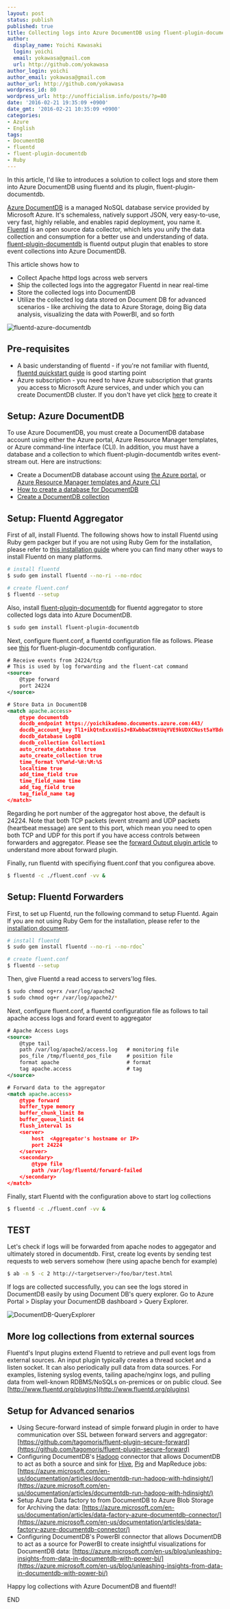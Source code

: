 ```yaml
---
layout: post
status: publish
published: true
title: Collecting logs into Azure DocumentDB using fluent-plugin-documentdb
author:
  display_name: Yoichi Kawasaki
  login: yoichi
  email: yokawasa@gmail.com
  url: http://github.com/yokawasa
author_login: yoichi
author_email: yokawasa@gmail.com
author_url: http://github.com/yokawasa
wordpress_id: 80
wordpress_url: http://unofficialism.info/posts/?p=80
date: '2016-02-21 19:35:09 +0900'
date_gmt: '2016-02-21 10:35:09 +0900'
categories:
- Azure
- English
tags:
- DocumentDB
- fluentd
- fluent-plugin-documentdb
- Ruby
---
```


In this article, I'd like to introduces a solution to collect logs and store them into Azure DocumentDB using fluentd and its plugin, fluent-plugin-documentdb.

[Azure DocumentDB](https://azure.microsoft.com/en-us/services/documentdb/) is a managed NoSQL database service provided by Microsoft Azure. It's schemaless, natively support JSON, very easy-to-use, very fast, highly reliable, and enables rapid deployment, you name it. [Fluentd](http://www.fluentd.org/) is an open source data collector, which lets you unify the data collection and consumption for a better use and understanding of data. [fluent-plugin-documentdb](https://github.com/yokawasa/fluent-plugin-documentdb) is fluentd output plugin that enables to store event collections into Azure DocumentDB.  

This article shows how to

- Collect Apache httpd logs across web servers
- Ship the collected logs into the aggregator Fluentd in near real-time
- Store the collected logs into DocumentDB
- Utilize the collected log data stored on Document DB for advanced scenarios - like archiving the data to Azure Storage, doing Big data analysis, visualizing the data with PowerBI, and so forth

![fluentd-azure-documentdb](https://farm2.staticflickr.com/1462/24772450149_472e770ca8_c.jpg)

## Pre-requisites

- A basic understanding of fluentd - if you're not familiar with fluentd, [fluentd quickstart guide](http://docs.fluentd.org/articles/quickstart) is good starting point
- Azure subscription - you need to have Azure subscription that grants you access to Microsoft Azure services, and under which you can create DocumentDB cluster. If you don't have yet click [here](https://account.windowsazure.com/Subscriptions) to create it

## Setup: Azure DocumentDB

To use Azure DocumentDB, you must create a DocumentDB database account using either the Azure portal, Azure Resource Manager templates, or Azure command-line interface (CLI). In addition, you must have a database and a collection to which fluent-plugin-documentdb writes event-stream out. Here are instructions:

- Create a DocumentDB database account using [the Azure portal](https://azure.microsoft.com/en-us/documentation/articles/documentdb-create-account/), or [Azure Resource Manager templates and Azure CLI](https://azure.microsoft.com/en-us/documentation/articles/documentdb-automation-resource-manager-cli/)
- [How to create a database for DocumentDB](https://azure.microsoft.com/en-us/documentation/articles/documentdb-create-database/)
- [Create a DocumentDB collection](https://azure.microsoft.com/en-us/documentation/articles/documentdb-create-collection/)

## Setup: Fluentd Aggregator

First of all, install Fluentd. The following shows how to install Fluentd using Ruby gem packger but if you are not using Ruby Gem for the installation, please refer to [this installation guide](http://docs.fluentd.org/categories/installation) where you can find many other ways to install Fluentd on many platforms.

```sh
# install fluentd
$ sudo gem install fluentd --no-ri --no-rdoc

# create fluent.conf
$ fluentd --setup 
```

Also, install [fluent-plugin-documentdb](https://github.com/yokawasa/fluent-plugin-documentdb) for fluentd aggregator to store collected logs data into Azure DocumentDB.

```sh
$ sudo gem install fluent-plugin-documentdb
```

Next, configure fluent.conf, a fluentd configuration file as follows. Please see [this](https://github.com/yokawasa/fluent-plugin-documentdb) for fluent-plugin-documentdb configuration.

```xml
# Receive events from 24224/tcp
# This is used by log forwarding and the fluent-cat command
<source>
    @type forward
    port 24224
</source>

# Store Data in DocumentDB
<match apache.access>
    @type documentdb
    docdb_endpoint https://yoichikademo.documents.azure.com:443/
    docdb_account_key Tl1+ikQtnExxxUisJ+BXwbbaC8NtUqYVE9kUDXCNust5aYBduhui29Xtxz3DLP88PayjtgtnARc1PW+2wlA6jCJw==  (dummy)
    docdb_database LogDB
    docdb_collection Collection1
    auto_create_database true
    auto_create_collection true
    time_format %Y%m%d-%H:%M:%S
    localtime true
    add_time_field true
    time_field_name time
    add_tag_field true
    tag_field_name tag
</match>
```

Regarding he port number of the aggregator host above, the default is 24224. Note that both TCP packets (event stream) and UDP packets (heartbeat message) are sent to this port, which mean you need to open both TCP and UDP for this port if you have access controls between forwarders and aggregator. Please see the [forward Output plugin article](http://docs.fluentd.org/articles/out_forward) to understand more about forward plugin. 

Finally, run fluentd with specifiying fluent.conf that you configurea above.

```sh
$ fluentd -c ./fluent.conf -vv &
```

## Setup: Fluentd Forwarders

First, to set up Fluentd, run the following command to setup Fluentd. Again If you are not using Ruby Gem for the installation, please refer to the [installation document](http://docs.fluentd.org/v0.12/categories/installation).  

```sh
# install fluentd
$ sudo gem install fluentd --no-ri --no-rdoc`

# create fluent.conf
$ fluentd --setup 
```

Then, give Fluentd a read access to servers'log files.

```sh
$ sudo chmod og+rx /var/log/apache2
$ sudo chmod og+r /var/log/apache2/*
```

Next, configure fluent.conf, a fluentd configuration file as follows to tail apache access logs and forard event to aggregator

```xml
# Apache Access Logs
<source>
    @type tail
    path /var/log/apache2/access.log   # monitoring file
    pos_file /tmp/fluentd_pos_file     # position file
    format apache                      # format
    tag apache.access                  # tag
</source>

# Forward data to the aggregator
<match apache.access>
    @type forward
    buffer_type memory
    buffer_chunk_limit 8m
    buffer_queue_limit 64
    flush_interval 1s
    <server>
        host  <Aggregator's hostname or IP>
        port 24224
    </server>
    <secondary>
        @type file
        path /var/log/fluentd/forward-failed
    </secondary>
</match>
```

Finally, start Fluentd with the configuration above to start log collections

```sh
$ fluentd -c ./fluent.conf -vv &
```

## TEST

Let's check if logs will be forwarded from apache nodes to aggegator and ultimately stored in documentdb. First, create log events by sending test requests to web servers somehow (here using apache bench for example)

```sh
$ ab -n 5 -c 2 http://<targetserver>/foo/bar/test.html
```

If logs are collected successfully, you can see the logs stored in DocumentDB easily by using Document DB's query explorer. Go to Azure Portal > Display your DocumentDB dashboard > Query Explorer.

![DocumentDB-QueryExplorer](https://farm2.staticflickr.com/1706/24533782173_4e562b7fa3_c.jpg)

## More log collections from external sources

Fluentd's Input plugins extend Fluentd to retrieve and pull event logs from external sources. An input plugin typically creates a thread socket and a listen socket. It can also periodically pull data from data sources.  For examples, listening syslog events, tailing apache/nginx logs, and pulling data from well-known RDBMS/NoSQLs on-premices or on public cloud. See [http://www.fluentd.org/plugins](http://www.fluentd.org/plugins)

## Setup for Advanced senarios

- Using Secure-forward instead of simple forward plugin in order to have communication over SSL between forward servers and aggregator:  [https://github.com/tagomoris/fluent-plugin-secure-forward](https://github.com/tagomoris/fluent-plugin-secure-forward)
- Configuring DocumentDB's [Hadoop](http://hadoop.apache.org/) connector that allows DocumentDB to act as both a source and sink for [Hive](http://hive.apache.org/), [Pig](http://pig.apache.org/) and MapReduce jobs: [https://azure.microsoft.com/en-us/documentation/articles/documentdb-run-hadoop-with-hdinsight/](https://azure.microsoft.com/en-us/documentation/articles/documentdb-run-hadoop-with-hdinsight/)
- Setup Azure Data factory to  from DocumentDB to Azure Blob Storage for Archiving the data: [https://azure.microsoft.com/en-us/documentation/articles/data-factory-azure-documentdb-connector/](https://azure.microsoft.com/en-us/documentation/articles/data-factory-azure-documentdb-connector/)
- Configuring DocumentDB's PowerBI connector that allows DocumentDB to act as a source for PowerBI to create insightful visualizations for DocumentDB data: [https://azure.microsoft.com/en-us/blog/unleashing-insights-from-data-in-documentdb-with-power-bi/](https://azure.microsoft.com/en-us/blog/unleashing-insights-from-data-in-documentdb-with-power-bi/)

Happy log collections with Azure DocumentDB and fluentd!!

END
